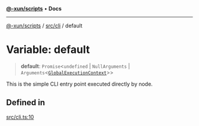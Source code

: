 [**@-xun/scripts**](../../../README.md) • **Docs**

***

[@-xun/scripts](../../../README.md) / [src/cli](../README.md) / default

# Variable: default

> **default**: `Promise`\<`undefined` \| `NullArguments` \| `Arguments`\<[`GlobalExecutionContext`](../../configure/type-aliases/GlobalExecutionContext.md)\>\>

This is the simple CLI entry point executed directly by node.

## Defined in

[src/cli.ts:10](https://github.com/Xunnamius/xscripts/blob/e4a1e0b3d6a20ae598f5a6feb2cf2b7ba077b6a7/src/cli.ts#L10)

